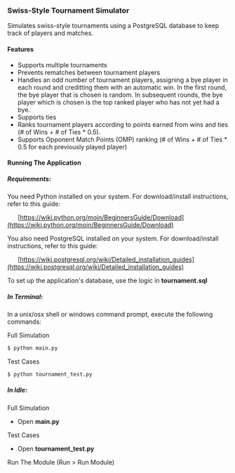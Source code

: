 ### **Swiss-Style Tournament Simulator**

Simulates swiss-style tournaments using a PostgreSQL database to keep track of players and matches.

#### Features
* Supports multiple tournaments
* Prevents rematches between tournament players
* Handles an odd number of tournament players, assigning a bye player in each round and creditting them with an automatic win. In the first round, the bye player that is chosen is random. In subsequent rounds, the bye player which is chosen is the top ranked player who has not yet had a bye.
* Supports ties
* Ranks tournament players according to points earned from wins and ties (# of Wins + # of Ties * 0.5).
* Supports Opponent Match Points (OMP) ranking (# of Wins + # of Ties * 0.5 for each previously played player)

#### Running The Application

##### Requirements:
You need Python installed on your system. For download/install instructions, refer to this guide:  

&nbsp;&nbsp;&nbsp;&nbsp;&nbsp;&nbsp;[https://wiki.python.org/moin/BeginnersGuide/Download](https://wiki.python.org/moin/BeginnersGuide/Download)

You also need PostgreSQL installed on your system. For download/install instructions, refer to this guide:

&nbsp;&nbsp;&nbsp;&nbsp;&nbsp;&nbsp;[https://wiki.postgresql.org/wiki/Detailed_installation_guides](https://wiki.postgresql.org/wiki/Detailed_installation_guides)

To set up the application's database, use the logic in **tournament.sql**

##### In Terminal:
In a unix/osx shell or windows command prompt, execute the following commands:

Full Simulation
```sh
$ python main.py
```
Test Cases
```sh
$ python tournament_test.py
```

##### In Idle:

Full Simulation

* Open **main.py**

Test Cases
* Open **tournament_test.py**

Run The Module (Run > Run Module)